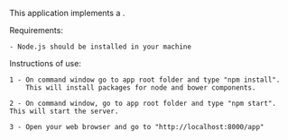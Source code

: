 This application implements a .
 
Requirements:

	- Node.js should be installed in your machine

Instructions of use:
	
	1 - On command window go to app root folder and type "npm install". 
		This will install packages for node and bower components.
	
	2 - On command window, go to app root folder and type "npm start". This will start the server.
	
	3 - Open your web browser and go to "http://localhost:8000/app"

